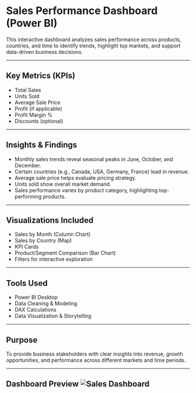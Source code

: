 # Sales Performance Dashboard (Power BI)

This interactive dashboard analyzes sales performance across products, countries, and time to identify trends, highlight top markets, and support data-driven business decisions.

---

##  Key Metrics (KPIs)
- Total Sales
- Units Sold
- Average Sale Price
- Profit (if applicable)
- Profit Margin %
- Discounts (optional)

---

##  Insights & Findings
- Monthly sales trends reveal seasonal peaks in June, October, and December.
- Certain countries (e.g., Canada, USA, Germany, France) lead in revenue.
- Average sale price helps evaluate pricing strategy.
- Units sold show overall market demand.
- Sales performance varies by product category, highlighting top-performing products.

---

##  Visualizations Included
- Sales by Month (Column Chart)
- Sales by Country (Map)
- KPI Cards
- Product/Segment Comparison (Bar Chart)
- Filters for interactive exploration

---

##  Tools Used
- Power BI Desktop
- Data Cleaning & Modeling
- DAX Calculations
- Data Visualization & Storytelling

---

##  Purpose
To provide business stakeholders with clear insights into revenue, growth opportunities, and performance across different markets and time periods.

---

Dashboard Preview
![Sales Dashboard](power-bi-images/sales-dashboard.png)
---


